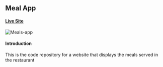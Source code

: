 ## Meal App

#### [Live Site](https://frenetiks-meals.netlify.app/)

![Meals-app](https://i.ibb.co/WvFGGJr/image.png)

#### Introduction
This is the code repository for a website that displays the meals served in the restaurant
